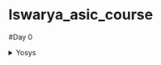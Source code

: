 # Iswarya_asic_course
#Day 0
<details>
<summary>
    Yosys
  </summary>
  I installed Yosys using the following commands:
    
```
    
$ git clone https://github.com/YosysHQ/yosys.git
$ cd yosys-master 
$ sudo apt install make (If make is not installed please install it) 
$ sudo apt-get install build-essential clang bison flex \
    libreadline-dev gawk tcl-dev libffi-dev git \
    graphviz xdot pkg-config python3 libboost-system-dev \
    libboost-python-dev libboost-filesystem-dev zlib1g-dev
$ make config-gcc
$ make 
$ sudo make install

```

Below is the screenshot showing successful installation:

![Alt text](file:///home/iswarya/Pictures/Screenshots/Screenshot%20from%202023-07-31%2010-15-12.png)

Below is the screenshot showing successful launch:

file:///home/iswarya/Pictures/Screenshots/Screenshot%20from%202023-07-31%2010-21-57.png

</details>
